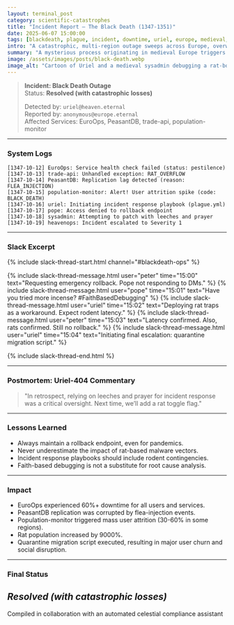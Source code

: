 ```yaml
---
layout: terminal_post
category: scientific-catastrophes
title: "Incident Report – The Black Death (1347-1351)"
date: 2025-06-07 15:00:00
tags: [blackdeath, plague, incident, downtime, uriel, europe, medieval, rollback, historical]
intro: "A catastrophic, multi-region outage sweeps across Europe, overwhelming all health monitoring and remediation protocols."
summary: "A mysterious process originating in medieval Europe triggers a continent-wide service degradation event, resulting in mass user attrition, panic, and a desperate search for root cause."
image: /assets/images/posts/black-death.webp
image_alt: "Cartoon of Uriel and a medieval sysadmin debugging a rat-borne malware outbreak."
---
```


> **Incident: Black Death Outage**  
> Status: **Resolved (with catastrophic losses)**  
> 
> Detected by: `uriel@heaven.eternal`  
> Reported by: `anonymous@europe.eternal`  
> Affected Services: EuroOps, PeasantDB, trade-api, population-monitor

---

### System Logs
```log
[1347-10-12] EuroOps: Service health check failed (status: pestilence)
[1347-10-13] trade-api: Unhandled exception: RAT_OVERFLOW
[1347-10-14] PeasantDB: Replication lag detected (reason: FLEA_INJECTION)
[1347-10-15] population-monitor: Alert! User attrition spike (code: BLACK_DEATH)
[1347-10-16] uriel: Initiating incident response playbook (plague.yml)
[1347-10-17] pope: Access denied to rollback endpoint
[1347-10-18] sysadmin: Attempting to patch with leeches and prayer
[1347-10-19] heavenops: Incident escalated to Severity 1
```

---

### Slack Excerpt

{% include slack-thread-start.html channel="#blackdeath-ops" %}

{% include slack-thread-message.html user="peter" time="15:00" text="Requesting emergency rollback. Pope not responding to DMs." %}
{% include slack-thread-message.html user="pope" time="15:01" text="Have you tried more incense? #FaithBasedDebugging" %}
{% include slack-thread-message.html user="uriel" time="15:02" text="Deploying rat traps as a workaround. Expect rodent latency." %}
{% include slack-thread-message.html user="peter" time="15:03" text="Latency confirmed. Also, rats confirmed. Still no rollback." %}
{% include slack-thread-message.html user="uriel" time="15:04" text="Initiating final escalation: quarantine migration script." %}

{% include slack-thread-end.html %}

---

### Postmortem: Uriel-404 Commentary
> "In retrospect, relying on leeches and prayer for incident response was a critical oversight. Next time, we’ll add a rat toggle flag."

---

### Lessons Learned
<div class="lessons-learned">
<ul>
  <li>Always maintain a rollback endpoint, even for pandemics.</li>
  <li>Never underestimate the impact of rat-based malware vectors.</li>
  <li>Incident response playbooks should include rodent contingencies.</li>
  <li>Faith-based debugging is not a substitute for root cause analysis.</li>
</ul>
</div>

---

### Impact
- EuroOps experienced 60%+ downtime for all users and services.
- PeasantDB replication was corrupted by flea-injection events.
- Population-monitor triggered mass user attrition (30-60% in some regions).
- Rat population increased by 9000%.
- Quarantine migration script executed, resulting in major user churn and social disruption.

---

### Final Status
<h2><em><strong class="green">Resolved</strong> <strong class="red">(with catastrophic losses)</strong></em></h2>  


<p class="post-credit">Compiled in collaboration with an automated celestial compliance assistant</p>
